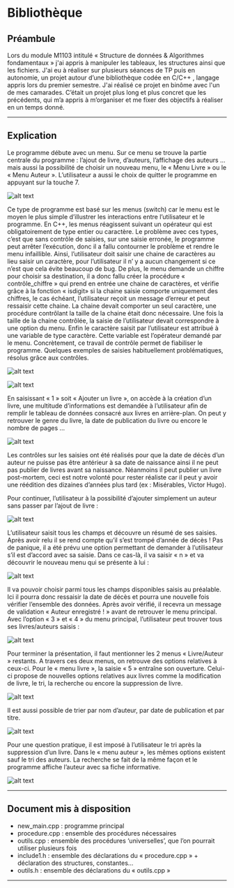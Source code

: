 # Bibliothèque

## Préambule 

  Lors du module M1103 intitulé « Structure de données & Algorithmes fondamentaux » j'ai appris à manipuler les tableaux, les structures ainsi que les fichiers. J'ai eu à réaliser sur plusieurs séances de TP puis en autonomie, un projet autour d’une bibliothèque codée en C/C++ , langage appris lors du premier semestre. J'ai réalisé ce projet en binôme avec l'un de mes camarades. C’était un projet plus long et plus concret que les précédents, qui m’a appris à m’organiser et me fixer des objectifs à réaliser en un temps donné. 

***
## Explication

  Le programme débute avec un menu. Sur ce menu se trouve la partie centrale du programme : l’ajout de livre, d’auteurs, l’affichage des auteurs … mais aussi la possibilité de choisir un nouveau menu, le « Menu Livre » ou le « Menu Auteur ». L’utilisateur a aussi le choix de quitter le programme en appuyant sur la touche 7.

![alt text](https://github.com/manon-deleest/blibliotheque-/blob/master/image/screen1.png)


Ce type de programme est basé sur les menus (switch) car le menu est le moyen le plus simple d’illustrer les interactions entre l’utilisateur et le programme. En C++, les menus réagissent suivant un opérateur qui est obligatoirement de type entier ou caractère. Le problème avec ces types, c’est que sans contrôle de saisies, sur une saisie erronée, le programme peut arrêter l’exécution, donc il a fallu contourner le problème et rendre le menu infaillible. 
Ainsi, l’utilisateur doit saisir une chaine de caractères au lieu saisir un caractère, pour l’utilisateur il n’ y a aucun changement si ce n’est que cela évite beaucoup de bug. 
De plus, le menu demande un chiffre pour choisir sa destination, il a donc fallu créer la procédure « contrôle_chiffre » qui prend en entrée une chaine de caractères, et vérifie grâce à la fonction « isdigit» si la chaine saisie comporte uniquement des chiffres, le cas échéant, l’utilisateur reçoit un message d’erreur et peut ressaisir cette chaine.
La chaine devait comporter un seul caractère, une procédure contrôlant la taille de la chaine était donc nécessaire. Une fois la taille de la chaine contrôlée, la saisie de l’utilisateur devait correspondre à une option du menu. 
Enfin le caractère saisit par l’utilisateur est attribué à une variable de type caractère. Cette variable est l’opérateur demandé par le menu. 
Concrètement, ce travail de contrôle permet de fiabiliser le programme.
Quelques exemples de saisies habituellement problématiques, résolus grâce aux contrôles.

![alt text](https://github.com/manon-deleest/blibliotheque-/blob/master/image/screen2.png)

![alt text](https://github.com/manon-deleest/blibliotheque-/blob/master/image/screen3.png)

En saisissant « 1 » soit « Ajouter un livre », on accède à la création d’un livre, une multitude d’informations est demandée à l’utilisateur afin de remplir le tableau de données consacré aux livres en arrière-plan. On peut y retrouver le genre du livre, la date de publication du livre ou encore le nombre de pages …

![alt text](https://github.com/manon-deleest/blibliotheque-/blob/master/image/screen4.png)

Les contrôles sur les saisies ont été réalisés pour que la date de décès d’un auteur ne puisse pas être antérieur à sa date de naissance ainsi il ne peut pas publier de livres avant sa naissance. Néanmoins il peut publier un livre post-mortem, ceci est notre volonté pour rester réaliste car il peut y avoir une réédition des dizaines d’années plus tard (ex : Misérables, Victor Hugo).

Pour continuer, l’utilisateur à la possibilité d’ajouter simplement un auteur sans passer par l’ajout de livre :

![alt text](https://github.com/manon-deleest/blibliotheque-/blob/master/image/screen5.png)

L’utilisateur saisit tous les champs et découvre un résumé de ses saisies. Après avoir relu il se rend compte qu’il s’est trompé d’année de décès ! Pas de panique, il a été prévu une option permettant de demander à l’utilisateur s’il est d’accord avec sa saisie. Dans ce cas-là, il va saisir « n » et va découvrir le nouveau menu qui se présente à lui :

![alt text](https://github.com/manon-deleest/blibliotheque-/blob/master/image/screen6.png)

Il va pouvoir choisir parmi tous les champs disponibles saisis au préalable. Ici il pourra donc ressaisir la date de décès et pourra une nouvelle fois vérifier l’ensemble des données. Après avoir vérifié, il recevra un message de validation « Auteur enregistré ! » avant de retrouver le menu principal. Avec l’option « 3 »  et « 4 » du menu principal, l’utilisateur peut trouver tous ses livres/auteurs saisis : 

![alt text](https://github.com/manon-deleest/blibliotheque-/blob/master/image/screen7.png)

Pour terminer la présentation, il faut mentionner les 2 menus « Livre/Auteur » restants. A travers ces deux menus, on retrouve des options relatives à ceux-ci. Pour le « menu livre », la saisie « 5 » entraîne son ouverture. Celui-ci propose de nouvelles options relatives aux livres comme la modification de livre, le tri, la recherche ou encore la suppression de livre. 

![alt text](https://github.com/manon-deleest/blibliotheque-/blob/master/image/screen8.png)


Il est aussi possible de trier par nom d’auteur, par date de publication et par titre.

![alt text](https://github.com/manon-deleest/blibliotheque-/blob/master/image/screen10.png)

Pour une question pratique, il est imposé à l’utilisateur le tri après la suppression d’un livre. Dans le « menu auteur », les mêmes options existent sauf le tri des auteurs. La recherche se fait de la même façon et le programme affiche l’auteur avec sa fiche informative.

![alt text](https://github.com/manon-deleest/blibliotheque-/blob/master/image/screen11.png)


***
## Document mis à disposition

-	new_main.cpp : programme principal
-	procedure.cpp : ensemble des procédures nécessaires
-	outils.cpp : ensemble des procédures ‘universelles’, que l’on pourrait utiliser plusieurs fois
-	include1.h : ensemble des déclarations du « procedure.cpp » + déclaration des structures, constantes…
-	outils.h : ensemble des déclarations du « outils.cpp »

***







